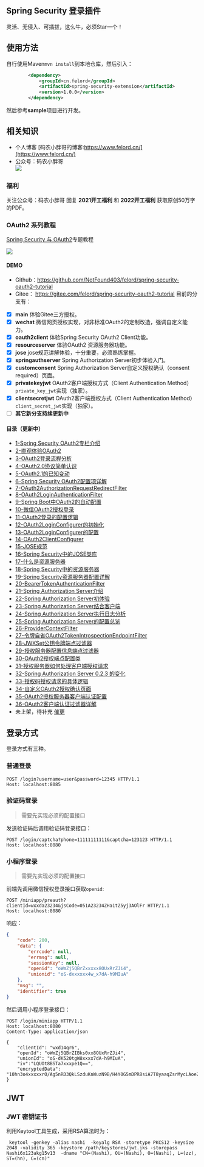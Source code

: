 ## Spring Security 登录插件
灵活、无侵入、可插拔，这么牛，必须Star一个！
## 使用方法
自行使用Maven`mvn install`到本地仓库，然后引入：
```xml
        <dependency>
            <groupId>cn.felord</groupId>
            <artifactId>spring-security-extension</artifactId>
            <version>1.0.0</version>
        </dependency>
```
然后参考**sample**项目进行开发。
## 相关知识
- 个人博客  [码农小胖哥的博客:https://www.felord.cn/](https://www.felord.cn/)
- 公众号：码农小胖哥  
![](./qr.jpg)
### 福利
关注公众号：码农小胖哥  回复 **2021开工福利** 和 **2022开工福利** 获取原创50万字的PDF。
### OAuth2 系列教程
[Spring Security 与 OAuth2](https://blog.csdn.net/qq_35067322/category_11691173.html)专题教程

![](./tutorial.png)
#### DEMO
- Github：https://github.com/NotFound403/felord/spring-security-oauth2-tutorial 
- Gitee： https://gitee.com/felord/spring-security-oauth2-tutorial
目前的分支有：
- [x] **main**  体验Gitee三方授权。
- [x] **wechat**  微信网页授权实现，对非标准OAuth2的定制改造，强调自定义能力。
- [x] **oauth2client** 体验Spring Security OAuth2 Client功能。
- [x] **resourceserver** 体验OAuth2 资源服务器功能。
- [x] **jose**  jose规范讲解体验，十分重要，必须熟练掌握。
- [x] **springauthserver** Spring Authorization Server初步体验入门。
- [x] **customconsent** Spring Authorization Server自定义授权确认（consent required）页面。
- [x] **privatekeyjwt** OAuth2客户端授权方式（Client Authentication Method）`private_key_jwt`实现（独家）。
- [x] **clientsecretjwt** OAuth2客户端授权方式（Client Authentication Method）`client_secret_jwt`实现（独家）。
- [ ] **其它新分支持续更新中**
#### 目录（更新中）

- [1-Spring Security OAuth2专栏介绍](https://blog.csdn.net/qq_35067322/article/details/123536510)
- [2-直观体验OAuth2](https://felord.blog.csdn.net/article/details/123536984)
- [3-OAuth2登录流程分析](https://felord.blog.csdn.net/article/details/123537245)
- [4-OAuth2.0协议简单认识](https://felord.blog.csdn.net/article/details/123537835)
- [5-OAuth2.1的已知变动](https://felord.blog.csdn.net/article/details/123538070)
- [6-Spring Security OAuth2配置项详解](https://felord.blog.csdn.net/article/details/123538253)
- [7-OAuth2AuthorizationRequestRedirectFilter](https://felord.blog.csdn.net/article/details/123538416)
- [8-OAuth2LoginAuthenticationFilter](https://felord.blog.csdn.net/article/details/123538530)
- [9-Spring Boot中OAuth2的自动配置](https://felord.blog.csdn.net/article/details/123538820)
- [10-微信OAuth2授权登录](https://felord.blog.csdn.net/article/details/123538976)
- [11-OAuth2登录的配置逻辑](https://felord.blog.csdn.net/article/details/123539201)
- [12-OAuth2LoginConfigurer的初始化](https://felord.blog.csdn.net/article/details/123539323)
- [13-OAuth2LoginConfigurer的配置](https://felord.blog.csdn.net/article/details/123539955)
- [14-OAuth2ClientConfigurer](https://felord.blog.csdn.net/article/details/123540308)
- [15-JOSE规范](https://felord.blog.csdn.net/article/details/123540390)
- [16-Spring Security中的JOSE类库](https://felord.blog.csdn.net/article/details/123540550)
- [17-什么是资源服务器](https://felord.blog.csdn.net/article/details/123540636)
- [18-Spring Security中的资源服务器](https://felord.blog.csdn.net/article/details/123540672)
- [19-Spring Security资源服务器配置详解](https://felord.blog.csdn.net/article/details/123540727)
- [20-BearerTokenAuthenticationFilter](https://felord.blog.csdn.net/article/details/123540745)
- [21-Spring Authorization Server介绍](https://felord.blog.csdn.net/article/details/123544148)
- [22-Spring Authorization Server初体验](https://felord.blog.csdn.net/article/details/123551894)
- [23-Spring Authorization Server结合客户端](https://felord.blog.csdn.net/article/details/123569931)
- [24-Spring Authorization Server执行日志分析](https://felord.blog.csdn.net/article/details/123573929)
- [25-Spring Authorization Server的配置总览](https://felord.blog.csdn.net/article/details/123600038)
- [26-ProviderContextFilter](https://felord.blog.csdn.net/article/details/123610574)
- [27-令牌自省OAuth2TokenIntrospectionEndpointFilter](https://blog.csdn.net/qq_35067322/article/details/123634847)
- [28-JWKSet公钥令牌端点过滤器](https://blog.csdn.net/qq_35067322/article/details/123656408)
- [29-授权服务器配置信息端点过滤器](https://blog.csdn.net/qq_35067322/article/details/123656531)
- [30-OAuth2授权端点配置类](https://blog.csdn.net/qq_35067322/article/details/123685646)
- [31-授权服务器如何处理客户端授权请求](https://blog.csdn.net/qq_35067322/article/details/123712758)
- [32-Spring Authorization Server 0.2.3 的变化](https://blog.csdn.net/qq_35067322/article/details/123742600)
- [33-授权码授权请求的具体逻辑](https://felord.blog.csdn.net/article/details/123795807)
- [34-自定义OAuth2授权确认页面](https://felord.blog.csdn.net/article/details/123821842)
- [35-OAuth2授权服务器客户端认证配置](https://felord.blog.csdn.net/article/details/123871892)
- [36-OAuth2客户端认证过滤器详解](https://felord.blog.csdn.net/article/details/123899496)
- 未上架，待补充 [催更](https://asset.felord.cn/blog/20210224102609.png)
## 登录方式
登录方式有三种。
### 普通登录

```http request
POST /login?username=user&password=12345 HTTP/1.1
Host: localhost:8085
```
### 验证码登录
> 需要先实现必须的配置接口

发送验证码后调用验证码登录接口：
```http request
POST /login/captcha?phone=11111111111&captcha=123123 HTTP/1.1
Host: localhost:8080
```
### 小程序登录
> 需要先实现必须的配置接口

前端先调用微信授权登录接口获取`openid`:
```http request
POST /miniapp/preauth?clientId=wxxda23234&jsCode=051A23234ZHa1tZ5yj3AOlFr HTTP/1.1
Host: localhost:8080
```
响应：
```json
{
    "code": 200,
    "data": {
        "errcode": null,
        "errmsg": null,
        "sessionKey": null,
        "openid": "oWmZj5QBrZxxxxx8OUxRrZJi4",
        "unionid": "oS-dxxxxxx4w_x7dA-h9MIuA"
    },
    "msg": "",
    "identifier": true
}
```
然后调用小程序登录接口：
```http request
POST /login/miniapp HTTP/1.1
Host: localhost:8080
Content-Type: application/json

{
    "clientId": "wxd14qr6",
    "openId": "oWmZj5QBrZIBks0xx8OUxRrZJi4",
    "unionId": "oS-dK520tgW8xxxx7dA-h9MIuA",
    "iv":"LQUOt8BSTa7xxxpe1Q==",
    "encryptedData": "10hn3o4xxxxxrO/Ag5nRD3QkLSzduKnWuzN9B/H4Y0G5mDPR8siA7T8yaaqZsrMycLAoe2qrd1J75yYetYuWifiq3jUrcceRZHVxxl9LnQdW8f5+pMTnQtCYiMJ7Jm9paCw2Bh+5Lowkyqkx1q0fALvCQ9LXPPLAbLOB9CavRfKoenAmyyHQjZ/6lz0njzA=="
}
```
## JWT

### JWT 密钥证书

利用Keytool工具生成，采用RSA算法时为：

```
 keytool -genkey -alias nashi  -keyalg RSA -storetype PKCS12 -keysize 2048 -validity 365 -keystore /path/keystores/jwt.jks -storepass Nashi6x123akg15v13  -dname "CN=(Nashi), OU=(Nashi), O=(Nashi), L=(zz), ST=(hn), C=(cn)"
```